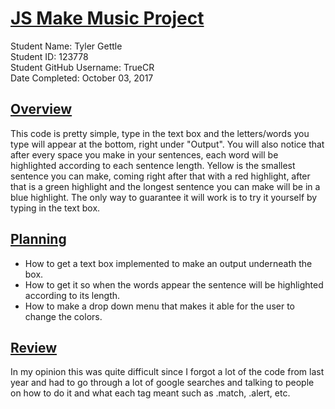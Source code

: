 <h1><u>JS Make Music Project</u></h1>

Student Name: Tyler Gettle <br> 
Student ID: 123778 <br>
Student GitHub Username: TrueCR <br>
Date Completed: October 03, 2017 <br>

<h2><u>Overview</u></h2>

This code is pretty simple, type in the text box and the letters/words you type will appear at the bottom, right under "Output". You will also notice that after every space you make in your sentences, each word will be highlighted according to each sentence length. Yellow is the smallest sentence you can make, coming right after that with a red highlight, after that is a green highlight and the longest sentence you can make will be in a blue highlight. The only way to guarantee it will work is to try it yourself by typing in the text box.

<h2><u>Planning</u></h2>

<ul>
    <li>How to get a text box implemented to make an output underneath the box.</li>
    <li>How to get it so when the words appear the sentence will be highlighted according to its length.</li>
    <li>How to make a drop down menu that makes it able for the user to change the colors.</li>
</ul>

<h2><u>Review</u></h2>

In my opinion this was quite difficult since I forgot a lot of the code from last year and had to go through a lot of google searches and talking to people on how to do it and what each tag meant such as .match, .alert, etc.